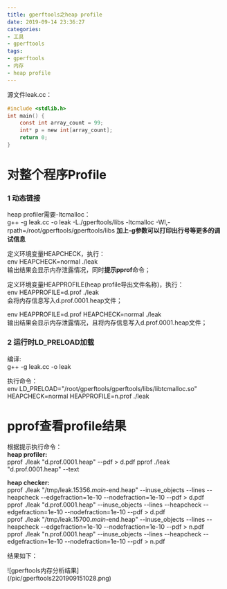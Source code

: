 ```yaml
---
title: gperftools之heap profile
date: 2019-09-14 23:36:27
categories:
- 工具
- gperftools
tags:
- gperftools
- 内存
- heap profile
---
```


源文件leak.cc：  
```C
#include <stdlib.h>
int main() {
    const int array_count = 99; 
    int* p = new int[array_count];
    return 0;
}
```

# 对整个程序Profile
### 1 动态链接
heap profiler需要-ltcmalloc：  
g++ -g leak.cc -o leak -L./gperftools/libs -ltcmalloc -Wl,-rpath=/root/gperftools/gperftools/libs
**加上-g参数可以打印出行号等更多的调试信息**  

定义环境变量HEAPCHECK，执行：  
env HEAPCHECK=normal ./leak  
输出结果会显示内存泄露情况，同时**提示pprof**命令；  

定义环境变量HEAPPROFILE(heap profile导出文件名称)，执行：  
env HEAPPROFILE=d.prof ./leak  
会将内存信息写入d.prof.0001.heap文件；  

env HEAPPROFILE=d.prof HEAPCHECK=normal ./leak  
输出结果会显示内存泄露情况，且将内存信息写入d.prof.0001.heap文件；  

### 2 运行时LD_PRELOAD加载
编译:  
g++ -g leak.cc -o leak  

执行命令：  
env LD_PRELOAD="/root/gperftools/gperftools/libs/libtcmalloc.so" HEAPCHECK=normal HEAPPROFILE=n.prof ./leak  

# pprof查看profile结果
根据提示执行命令：  
**heap profiler:**  
pprof ./leak "d.prof.0001.heap" --pdf > d.pdf 
pprof ./leak "d.prof.0001.heap" --text   

**heap checker:**  
pprof ./leak "/tmp/leak.15356._main_-end.heap" --inuse_objects --lines --heapcheck  --edgefraction=1e-10 --nodefraction=1e-10 --pdf > d.pdf  
pprof ./leak "d.prof.0001.heap" --inuse_objects --lines --heapcheck  --edgefraction=1e-10 --nodefraction=1e-10 --pdf > d.pdf  
pprof ./leak "/tmp/leak.15700._main_-end.heap" --inuse_objects --lines --heapcheck  --edgefraction=1e-10 --nodefraction=1e-10 --pdf > n.pdf  
pprof ./leak "n.prof.0001.heap" --inuse_objects --lines --heapcheck  --edgefraction=1e-10 --nodefraction=1e-10 --pdf > n.pdf  

结果如下：  
<div style="height: 80%; width: 80%">![gperftools内存分析结果](/pic/gperftools2201909151028.png)</div>  


